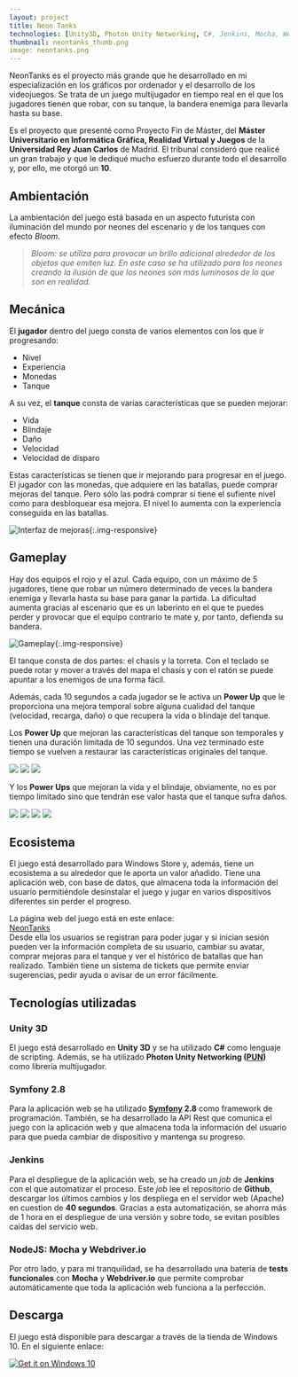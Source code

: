 ```yaml
---
layout: project
title: Neon Tanks
technologies: [Unity3D, Photon Unity Networking, C#, Jenkins, Mocha, Webdriver.io]
thumbnail: neontanks_thumb.png
image: neontanks.png
---
```


NeonTanks es el proyecto más grande que he desarrollado en mi especialización en los gráficos por ordenador y el desarrollo de los videojuegos. Se trata de un juego multijugador en tiempo real en el que los jugadores tienen que robar, con su tanque, la bandera enemiga para llevarla hasta su base.
  
Es el proyecto que presenté como Proyecto Fin de Máster, del **Máster Universitario en Informática Gráfica, Realidad Virtual y Juegos** de la **Universidad Rey Juan Carlos** de Madrid. El tribunal consideró que realicé un gran trabajo y que le dediqué mucho esfuerzo durante todo el desarrollo y, por ello, me otorgó un **10**.
<!--more-->

## Ambientación
La ambientación del juego está basada en un aspecto futurista con iluminación del mundo por neones del escenario y de los tanques con efecto _Bloom_.

> _Bloom:  se utiliza para provocar un brillo adicional alrededor de los objetos que emiten luz. En este caso se ha utilizado para los neones creando la ilusión de que los neones son más luminosos de lo que son en realidad._  

## Mecánica
El **jugador** dentro del juego consta de varios elementos con los que ir progresando:
- Nivel
- Experiencia
- Monedas
- Tanque
  
A su vez, el **tanque** consta de varias características que se pueden mejorar:
- Vida
- Blindaje
- Daño
- Velocidad
- Velocidad de disparo

Estas características se tienen que ir mejorando para progresar en el juego. El jugador con las monedas, que adquiere en las batallas, puede comprar mejoras del tanque. Pero sólo las podrá comprar si tiene el sufiente nivel como para desbloquear esa mejora. El nivel lo aumenta con la experiencia conseguida en las batallas.

![Interfaz de mejoras]({{site.url}}/assets/images/projects/neontanks/interfaz_mejoras.png "Interfaz de mejoras"){:.img-responsive}  

## Gameplay
Hay dos equipos el rojo y el azul. Cada equipo, con un máximo de 5 jugadores, tiene que robar un número determinado de veces la bandera enemiga y llevarla hasta su base para ganar la partida. La dificultad aumenta gracias al escenario que es un laberinto en el que te puedes perder y provocar que el equipo contrario te mate y, por tanto, defienda su bandera.

![Gameplay]({{site.url}}/assets/images/projects/neontanks/gameplay.png "Gameplay"){:.img-responsive}


El tanque consta de dos partes: el chasis y la torreta. Con el teclado se puede rotar y mover a través del mapa el chasis y con el ratón se puede apuntar a los enemigos de una forma fácil.

Además, cada 10 segundos a cada jugador se le activa un **Power Up** que le proporciona una mejora temporal sobre alguna cualidad del tanque (velocidad, recarga, daño) o que recupera la vida o blindaje del tanque.

Los **Power Up** que mejoran las características del tanque son temporales y tienen una duración limitada de 10 segundos. Una vez terminado este tiempo se vuelven a restaurar las características originales del tanque.

<p class="text-center">
  <img class="img-120x120" src="{{site.url}}/assets/images/projects/neontanks/damage.png"/>
  <img class="img-120x120" src="{{site.url}}/assets/images/projects/neontanks/speed.png"/>
  <img class="img-120x120" src="{{site.url}}/assets/images/projects/neontanks/reload.png"/>
</p>

Y los **Power Ups** que mejoran la vida y el blindaje, obviamente, no es por tiempo limitado sino que tendrán ese valor hasta que el tanque sufra daños.

<p class="text-center">
  <img class="img-120x120" src="{{site.url}}/assets/images/projects/neontanks/shield.png"/>
  <img class="img-120x120" src="{{site.url}}/assets/images/projects/neontanks/shield_blue.png"/>
  <img class="img-120x120" src="{{site.url}}/assets/images/projects/neontanks/hp.png"/>
  <img class="img-120x120" src="{{site.url}}/assets/images/projects/neontanks/hp_blue.png"/>
</p>

## Ecosistema
El juego está desarrollado para Windows Store y, además, tiene un ecosistema a su alrededor que le aporta un valor añadido. Tiene una aplicación web, con base de datos, que almacena toda la información del usuario permitiéndole desinstalar el juego y jugar en varios dispositivos diferentes sin perder el progreso.

La página web del juego está en este enlace:  
[NeonTanks]  
Desde ella los usuarios se registran para poder jugar y si inician sesión pueden ver la información completa de su usuario, cambiar su avatar, comprar mejoras para el tanque y ver el histórico de batallas que han realizado. También tiene un sistema de tickets que permite enviar sugerencias, pedir ayuda o avisar de un error fácilmente.

## Tecnologías utilizadas
### Unity 3D
El juego está desarrollado en **Unity 3D** y se ha utilizado **C#** como lenguaje de scripting. Además, se ha utilizado **Photon Unity Networking ([PUN])** como librería multijugador. 

### Symfony 2.8
Para la aplicación web se ha utilizado **[Symfony] 2.8** como framework de programación. También, se ha desarrollado la API Rest que comunica el juego con la aplicación web y que almacena toda la información del usuario para que pueda cambiar de dispositivo y mantenga su progreso.

### Jenkins
Para el despliegue de la aplicación web, se ha creado un _job_ de **Jenkins** con el que automatizar el proceso. Este _job_ lee el repositorio de **Github**, descargar los últimos cambios y los despliega en el servidor web (Apache) en cuestion de **40 segundos**.
Gracias a esta automatización, se ahorra más de 1 hora en el despliegue de una versión y sobre todo, se evitan posibles caídas del servicio web.

### NodeJS: Mocha y Webdriver.io
Por otro lado, y para mi tranquilidad, se ha desarrollado una batería de **tests funcionales** con **Mocha** y **Webdriver.io** que permite comprobar automáticamente que toda la aplicación web funciona a la perfección.

## Descarga
El juego está disponible para descargar a través de la tienda de Windows 10. En el siguiente enlace:

<a target="_blank" href="https://www.microsoft.com/store/apps/9nblggh4qdt9?ocid=badge">
<img style="max-height: 50px !important; " src="https://assets.windowsphone.com/f2f77ec7-9ba9-4850-9ebe-77e366d08adc/English_Get_it_Win_10_InvariantCulture_Default.png" alt="Get it on Windows 10"/>
</a>

[NeonTanks]: http://neontanks.mundoescena.es
[PUN]: https://www.photonengine.com/en-US/PUN
[Symfony]: https://symfony.com/